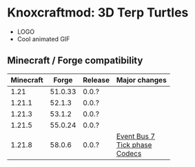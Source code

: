 # Knoxcraftmod: 3D Terp Turtles

* LOGO
* Cool animated GIF

## Minecraft / Forge compatibility
| Minecraft | Forge | Release | Major changes |
|----|----|----|----|
| 1.21   | 51.0.33 | 0.0.? | |
| 1.21.1 | 52.1.3  | 0.0.? | |
| 1.21.3 | 53.1.2  | 0.0.? | |
| 1.21.5 | 55.0.24 | 0.0.? | |
| 1.21.8 | 58.0.6  | 0.0.? | [Event Bus 7](https://gist.github.com/PaintNinja/ad82c224aecee25efac1ea3e2cf19b91) <br>[Tick phase](https://forums.minecraftforge.net/topic/154394-forge-541-minecraft-1214/?utm_source=chatgpt.com) <br>[Codecs](https://docs.minecraftforge.net/en/latest/datastorage/codecs/)|
